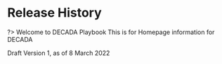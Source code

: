 # Release History

?> Welcome to DECADA Playbook
This is for Homepage information for DECADA 

Draft Version 1, as of 8 March 2022




